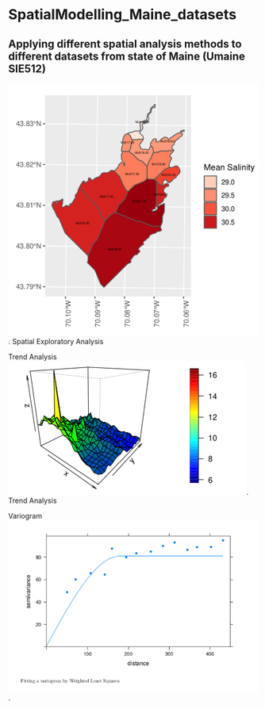 # SpatialModelling_Maine_datasets

## Applying different spatial analysis methods to different datasets from state of Maine (Umaine SIE512)



![](https://github.com/RamyGadalla/SpatialModelling_Maine_datasets/blob/main/Salinity_Maine_map.png).
Spatial Exploratory Analysis

Trend Analysis
![](https://github.com/RamyGadalla/SpatialModelling_Maine_datasets/blob/main/Trend%20analysis.png).
Trend Analysis


Variogram
![](https://github.com/RamyGadalla/SpatialModelling_Maine_datasets/blob/main/variogram.png).
